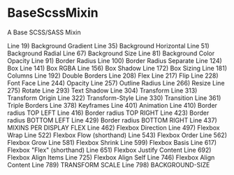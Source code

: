 # BaseScssMixin
A Base SCSS/SASS Mixin

Line 19) Background Gradient
Line 35) Background Horizontal
Line 51) Background Radial
Line 67) Background Size
Line 81) Background Color Opacity
Line 91) Border Radius
Line 100) Border Radius Separate
Line 124) Box
Line 141) Box RGBA
Line 156) Box Shadow
Line 172) Box Sizing
Line 181) Columns
Line 192) Double Borders
Line 208) Flex
Line 217) Flip
Line 228) Font Face
Line 244) Opacity
Line 257) Outline Radius
Line 266) Resize
Line 275) Rotate
Line 293) Text Shadow
Line 304) Transform
Line 313) Transform Origin
Line 322) Transform-Style
Line 330) Transition
Line 361) Triple Borders
Line 378) Keyframes
Line 401) Animation
Line 410) Border radius TOP LEFT
Line 416) Border radius TOP RIGHT
Line 423) Border radius BOTTOM LEFT 
Line 429) Border radius BOTTOM RIGHT
Line 437) MIXINS PER DISPLAY FLEX
Line 462) Flexbox Direction
Line 497) Flexbox Wrap
Line 522) Flexbox Flow (shorthand)
Line 543) Flexbox Order
Line 562) Flexbox Grow
Line 581) Flexbox Shrink
Line 599) Flexbox Basis
Line 617) Flexbox "Flex" (shorthand)
Line 651) Flexbox Justify Content
Line 692) Flexbox Align Items
Line 725) Flexbox Align Self
Line 746) Flexbox Align Content
Line 789) TRANSFORM SCALE
Line 798) BACKGROUND-SIZE
